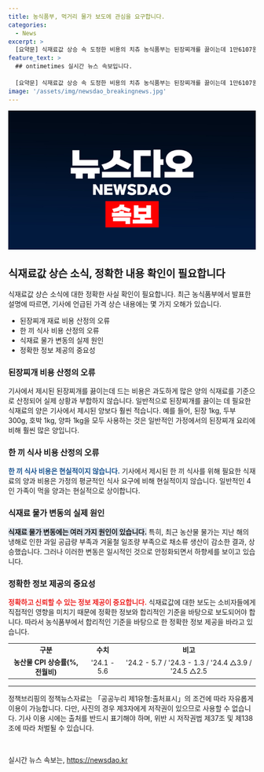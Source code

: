 ```yaml
---
title: 농식품부, 먹거리 물가 보도에 관심을 요구합니다.
categories:
  - News
excerpt: >
  [요약문] 식재료값 상승 속 도정한 비용의 치츄 농식품부는 된장찌개를 끓이는데 1만6107원은 사실이 아니며, 한 끼 식사와 디저트를 위한 8만990원도 현실적이지 않다고 설명했다. 24년 1분기 물가 상승은 과도하게 보일 수 있으며, 식재료 가격은 안정화된다. 불합리한 기사 작성을 피하라는 요청이다.
feature_text: >
  ## ontimetimes 실시간 뉴스 속보입니다.

  [요약문] 식재료값 상승 속 도정한 비용의 치츄 농식품부는 된장찌개를 끓이는데 1만6107원은 사실이 아니며, 한 끼 식사와 디저트를 위한 8만990원도 현실적이지 않다고 설명했다. 24년 1분기 물가 상승은 과도하게 보일 수 있으며, 식재료 가격은 안정화된다. 불합리한 기사 작성을 피하라는 요청이다.
image: '/assets/img/newsdao_breakingnews.jpg'
---
```


<p><img src="/assets/img/newsdao_breakingnews.jpg" alt="ontimetimes 속보" /></p>

<h2 data-ke-size="size26">식재료값 상슨 소식, 정확한 내용 확인이 필요합니다</h2>

<p data-ke-size="size16">식재료값 상슨 소식에 대한 정확한 사실 확인이 필요합니다. 최근 농식품부에서 발표한 설명에 따르면, 기사에 언급된 가격 상슨 내용에는 몇 가지 오해가 있습니다.</p>

<ul>
  <li>된장찌개 재료 비용 산정의 오류</li>
  <li>한 끼 식사 비용 산정의 오류</li>
  <li>식재료 물가 변동의 실제 원인</li>
  <li>정확한 정보 제공의 중요성</li>
</ul>

<h3>된장찌개 비용 산정의 오류</h3>

<p>기사에서 제시된 된장찌개를 끓이는데 드는 비용은 과도하게 많은 양의 식재료를 기준으로 산정되어 실제 상황과 부합하지 않습니다. 일반적으로 된장찌개를 끓이는 데 필요한 식재료의 양은 기사에서 제시된 양보다 훨씬 적습니다. 예를 들어, 된장 1kg, 두부 300g, 호박 1kg, 양파 1kg을 모두 사용하는 것은 일반적인 가정에서의 된장찌개 요리에 비해 훨씬 많은 양입니다.</p>

<h3>한 끼 식사 비용 산정의 오류</h3>

<p><b><span style="color: #1a5490;">한 끼 식사 비용은 현실적이지 않습니다.</span></b> 기사에서 제시된 한 끼 식사를 위해 필요한 식재료의 양과 비용은 가정의 평균적인 식사 요구에 비해 현실적이지 않습니다. 일반적인 4인 가족이 먹을 양과는 현실적으로 상이합니다.</p>

<h3>식재료 물가 변동의 실제 원인</h3>

<p><b><span style="background-color: #21538527;">식재료 물가 변동에는 여러 가지 원인이 있습니다.</span></b> 특히, 최근 농산물 물가는 지난 해의 냉해로 인한 과일 공급량 부족과 겨울철 일조량 부족으로 채소류 생산이 감소한 결과, 상승했습니다. 그러나 이러한 변동은 일시적인 것으로 안정화되면서 하향세를 보이고 있습니다.</p>

<h3>정확한 정보 제공의 중요성</h3>

<p><b><span style="color: #ee2323;">정확하고 신뢰할 수 있는 정보 제공이 중요합니다.</span></b> 식재료값에 대한 보도는 소비자들에게 직접적인 영향을 미치기 때문에 정확한 정보와 합리적인 기준을 바탕으로 보도되어야 합니다. 따라서 농식품부에서 합리적인 기준을 바탕으로 한 정확한 정보 제공을 바라고 있습니다.</p>

<table>
  <tr>
    <td style="text-align: center; height: 17px;"><b>구분</b></td>
    <td style="text-align: center; height: 17px;"><b>수치</b></td>
    <td style="text-align: center; height: 17px;"><b>비고</b></td>
  </tr>
  <tr>
    <td style="text-align: center; height: 17px;"><b>농산물 CPI 상승률(%, 전월비)</b></td>
    <td style="text-align: center; height: 17px;">'24.1 - 5.6</td>
    <td style="text-align: center; height: 17px;">'24.2 - 5.7 / '24.3 - 1.3 / '24.4 △3.9 / '24.5 △2.5</td>
  </tr>
</table>

<hr>

<p data-ke-size="size16">정책브리핑의 정책뉴스자료는 「공공누리 제1유형:출처표시」의 조건에 따라 자유롭게 이용이 가능합니다. 다만, 사진의 경우 제3자에게 저작권이 있으므로 사용할 수 없습니다. 기사 이용 시에는 출처를 반드시 표기해야 하며, 위반 시 저작권법 제37조 및 제138조에 따라 처벌될 수 있습니다.</p>

<p data-ke-size="size16">&nbsp;</p>
실시간 뉴스 속보는, <a href="https://newsdao.kr" rel="dofollow">https://newsdao.kr</a>


